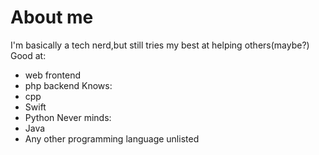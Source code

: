 # About me
I'm basically a tech nerd,but still tries my
best at helping others(maybe?)
Good at:
- web frontend
- php backend
Knows:
- cpp
- Swift
- Python
Never minds:
- Java
- Any other programming language unlisted
